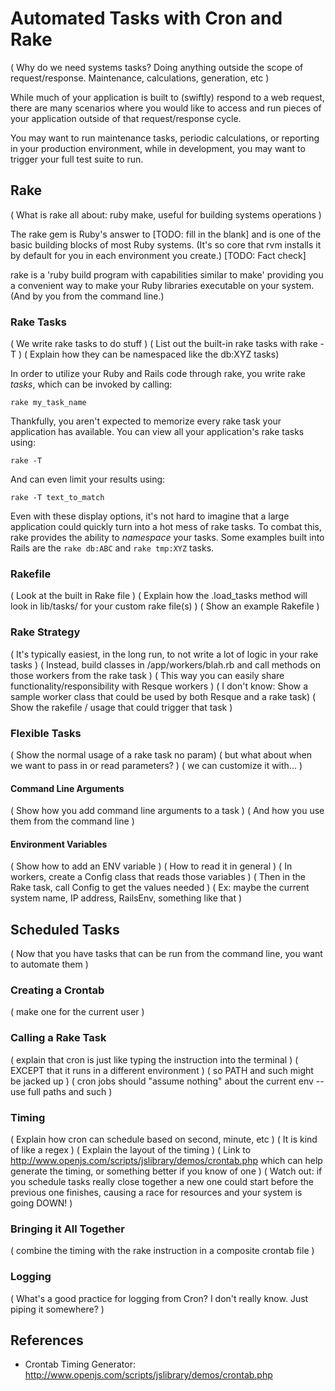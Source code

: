# Automated Tasks with Cron and Rake

( Why do we need systems tasks? Doing anything outside the scope of request/response. Maintenance, calculations, generation, etc )

While much of your application is built to (swiftly) respond to a web request, there are many scenarios where you would like to access and run pieces of your application outside of that request/response cycle.

You may want to run maintenance tasks, periodic calculations, or reporting in your production environment, while in development, you may want to trigger your full test suite to run.

## Rake

( What is rake all about: ruby make, useful for building systems operations )

The rake gem is Ruby's answer to [TODO: fill in the blank] and is one of the basic building blocks of most Ruby systems. (It's so core that rvm installs it by default for you in each environment you create.) [TODO: Fact check]

rake is a 'ruby build program with capabilities similar to make' providing you a convenient way to make your Ruby libraries executable on your system. (And by you from the command line.) 


### Rake Tasks

( We write rake tasks to do stuff )
( List out the built-in rake tasks with rake -T )
( Explain how they can be namespaced like the db:XYZ tasks)

In order to utilize your Ruby and Rails code through rake, you write rake _tasks_, which can be invoked by calling:

`rake my_task_name`

Thankfully, you aren't expected to memorize every rake task your application has available. You can view all your application's rake tasks using:

`rake -T`

And can even limit your results using:

`rake -T text_to_match`

Even with these display options, it's not hard to imagine that a large application could quickly turn into a hot mess of rake tasks. To combat this, rake provides the ability to _namespace_ your tasks. Some examples built into Rails are the `rake db:ABC` and `rake tmp:XYZ` tasks.


### Rakefile

( Look at the built in Rake file )
( Explain how the .load_tasks method will look in lib/tasks/ for your custom rake file(s) )
( Show an example Rakefile )

### Rake Strategy

( It's typically easiest, in the long run, to not write a lot of logic in your rake tasks )
( Instead, build classes in /app/workers/blah.rb and call methods on those workers from the rake task )
( This way you can easily share functionality/responsibility with Resque workers )
( I don't know: Show a sample worker class that could be used by both Resque and a rake task)
( Show the rakefile / usage that could trigger that task )

### Flexible Tasks

( Show the normal usage of a rake task no param)
( but what about when we want to pass in or read parameters? )
( we can customize it with... )

#### Command Line Arguments

( Show how you add command line arguments to a task )
( And how you use them from the command line )

#### Environment Variables

( Show how to add an ENV variable )
( How to read it in general )
( In workers, create a Config class that reads those variables )
( Then in the Rake task, call Config to get the values needed )
( Ex: maybe the current system name, IP address, RailsEnv, something like that )

## Scheduled Tasks

( Now that you have tasks that can be run from the command line, you want to automate them )

### Creating a Crontab

( make one for the current user )

### Calling a Rake Task

( explain that cron is just like typing the instruction into the terminal )
( EXCEPT that it runs in a different environment )
( so PATH and such might be jacked up )
( cron jobs should "assume nothing" about the current env -- use full paths and such )

### Timing

( Explain how cron can schedule based on second, minute, etc )
( It is kind of like a regex )
( Explain the layout of the timing )
( Link to http://www.openjs.com/scripts/jslibrary/demos/crontab.php which can help generate the timing, or something better if you know of one )
( Watch out: if you schedule tasks really close together a new one could start before the previous one finishes, causing a race for resources and your system is going DOWN! )

### Bringing it All Together

( combine the timing with the rake instruction in a composite crontab file )

### Logging

( What's a good practice for logging from Cron? I don't really know. Just piping it somewhere? )

## References

* Crontab Timing Generator: http://www.openjs.com/scripts/jslibrary/demos/crontab.php
